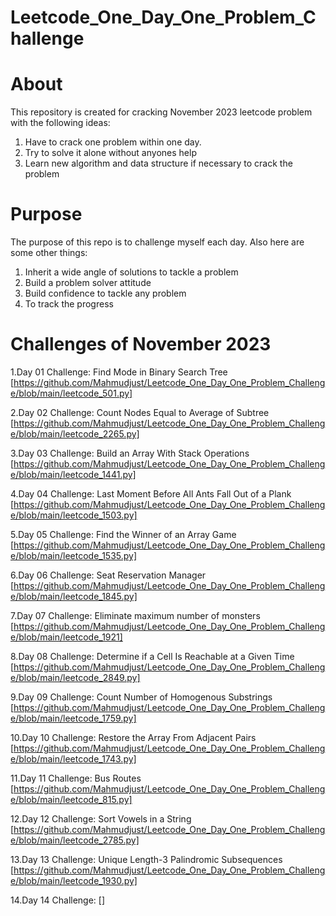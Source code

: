 # Leetcode_One_Day_One_Problem_Challenge


# About

This repository is created for cracking November 2023 leetcode problem with the following ideas:

1. Have to crack one problem within one day.
2. Try to solve it alone without anyones help
3. Learn new algorithm and data structure if necessary  to crack the problem 



# Purpose

The purpose of this repo  is to challenge myself each day. Also here are some other things:

1. Inherit a wide angle of solutions to tackle a problem
3. Build a problem solver attitude
4. Build confidence to tackle any problem
5. To track the progress 

# Challenges of November 2023

1.Day 01 Challenge: Find Mode in Binary Search Tree [https://github.com/Mahmudjust/Leetcode_One_Day_One_Problem_Challenge/blob/main/leetcode_501.py]


2.Day 02 Challenge: Count Nodes Equal to Average of Subtree [https://github.com/Mahmudjust/Leetcode_One_Day_One_Problem_Challenge/blob/main/leetcode_2265.py]


3.Day 03 Challenge: Build an Array With Stack Operations [https://github.com/Mahmudjust/Leetcode_One_Day_One_Problem_Challenge/blob/main/leetcode_1441.py]


4.Day 04 Challenge: Last Moment Before All Ants Fall Out of a Plank [https://github.com/Mahmudjust/Leetcode_One_Day_One_Problem_Challenge/blob/main/leetcode_1503.py]


5.Day 05 Challenge: Find the Winner of an Array Game   [https://github.com/Mahmudjust/Leetcode_One_Day_One_Problem_Challenge/blob/main/leetcode_1535.py]


6.Day 06 Challenge: Seat Reservation Manager  [https://github.com/Mahmudjust/Leetcode_One_Day_One_Problem_Challenge/blob/main/leetcode_1845.py]


7.Day 07 Challenge: Eliminate maximum number of monsters  [https://github.com/Mahmudjust/Leetcode_One_Day_One_Problem_Challenge/blob/main/leetcode_1921]


8.Day 08 Challenge: Determine if a Cell Is Reachable at a Given Time  [https://github.com/Mahmudjust/Leetcode_One_Day_One_Problem_Challenge/blob/main/leetcode_2849.py]


9.Day 09 Challenge: Count Number of Homogenous Substrings  [https://github.com/Mahmudjust/Leetcode_One_Day_One_Problem_Challenge/blob/main/leetcode_1759.py]


10.Day 10 Challenge: Restore the Array From Adjacent Pairs [https://github.com/Mahmudjust/Leetcode_One_Day_One_Problem_Challenge/blob/main/leetcode_1743.py]


11.Day 11 Challenge: Bus Routes  
[https://github.com/Mahmudjust/Leetcode_One_Day_One_Problem_Challenge/blob/main/leetcode_815.py]


12.Day 12 Challenge: Sort Vowels in a String
[https://github.com/Mahmudjust/Leetcode_One_Day_One_Problem_Challenge/blob/main/leetcode_2785.py]

13.Day 13 Challenge: Unique Length-3 Palindromic Subsequences
[https://github.com/Mahmudjust/Leetcode_One_Day_One_Problem_Challenge/blob/main/leetcode_1930.py]

14.Day 14 Challenge: []




